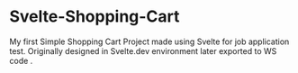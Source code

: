 # Svelte-Shopping-Cart

My first Simple Shopping Cart Project made using Svelte for job application test. Originally designed in Svelte.dev environment later exported to WS code .
